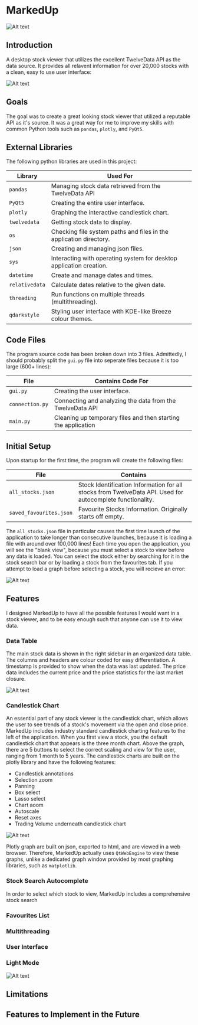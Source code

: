 # MarkedUp
![Alt text](MarkedUp_Logo.png)

## Introduction
A desktop stock viewer that utilizes the excellent TwelveData API as the data source. It provides all relavent information for over 20,000 stocks with a clean, easy to use user interface:

![Alt text](dark_mode.png)

## Goals
The goal was to create a great looking stock viewer that utilized a reputable API as it's source. It was a great way for me to improve my skills with common Python tools such as `pandas`, `plotly`, and `PyQt5`.

## External Libraries
The following python libraries are used in this project:

<div align="center">

| Library        | Used For                                                            |
| -------------- | ------------------------------------------------------------------- |
| `pandas`       | Managing stock data retrieved from the TwelveData API               |
| `PyQt5`        | Creating the entire user interface.                                 |
| `plotly`       | Graphing the interactive candlestick chart.                         |
| `twelvedata`   | Getting stock data to display.                                      |
| `os`           | Checking file system paths and files in the application directory.  |
| `json`         | Creating and managing json files.                                   |
| `sys`          | Interacting with operating system for desktop application creation. |
| `datetime`     | Create and manage dates and times.                                  |
| `relativedata` | Calculate dates relative to the given date.                         |
| `threading`    | Run functions on multiple threads (multithreading).                 |
| `qdarkstyle`   | Styling user interface with KDE-like Breeze colour themes.          |

</div>

## Code Files
The program source code has been broken down into 3 files. Admittedly, I should probably split the `gui.py` file into seperate files because it is too large (600+ lines):

<div align="center">

| File            | Contains Code For                                             |
| --------------- | ------------------------------------------------------------- |
| `gui.py`        | Creating the user interface.                                  |
| `connection.py` | Connecting and analyzing the data from the TwelveData API     |
| `main.py`       | Cleaning up temporary files and then starting the application |

</div>

## Initial Setup
Upon startup for the first time, the program will create the following files:

<div align="center">

| File                    | Contains                                                                                                  |
| ----------------------- | --------------------------------------------------------------------------------------------------------- |
| `all_stocks.json`       | Stock Identification Information for all stocks from TwelveData API. Used for autocomplete functionality. |
| `saved_favourites.json` | Favourite Stocks Information. Originally starts off empty.                                                |

</div>

The `all_stocks.json` file in particular causes the first time launch of the application to take longer than consecutive launches, because it is loading a file with around over 100,000 lines! Each time you open the application, you will see the "blank view", because you must select a stock to view before any data is loaded. You can select the stock either by searching for it in the stock search bar or by loading a stock from the favourites tab. If you attempt to load a graph before selecting a stock, you will recieve an error:

![Alt text](error_occured.png)

## Features
I designed MarkedUp to have all the possible features I would want in a stock viewer, and to be easy enough such that anyone can use it to view data.

### Data Table

The main stock data is shown in the right sidebar in an organized data table. The columns and headers are colour coded for easy differentiation. A timestamp is provided to show when the data was last updated. The price data includes the current price and the price statistics for the last market closure.

![Alt text](data_table.png)

### Candlestick Chart

An essential part of any stock viewer is the candlestick chart, which allows the user to see trends of a stock's movement via the open and close price. MarkedUp includes industry standard candlestick charting features to the left of the application. When you first view a stock, you the default candlestick chart that appears is the three month chart. Above the graph, there are 5 buttons to select the correct scaling and view for the user, ranging from 1 month to 5 years. The candlestick charts are built on the plotly library and have the following features:

* Candlestick annotations
* Selection zoom
* Panning
* Box select
* Lasso select
* Chart aoom
* Autoscale
* Reset axes
* Trading Volume underneath candlestick chart

![Alt text](graph.png)

Plotly graph are built on json, exported to html, and are viewed in a web browser. Therefore, MarkedUp actually uses `QtWebEngine` to view these graphs, unlike a dedicated graph window provided by most graphing libraries, such as `matplotlib`.

### Stock Search Autocomplete

In order to select which stock to view, MarkedUp includes a comprehensive stock search

### Favourites List


### Multithreading

### User Interface

### Light Mode

![Alt text](light_mode.png)

## Limitations

## Features to Implement in the Future